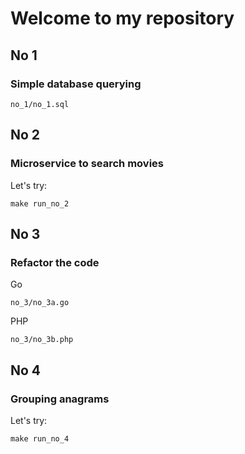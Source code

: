 # Welcome to my repository

## No 1

### Simple database querying
```
no_1/no_1.sql
```

## No 2

### Microservice to search movies 

Let's try:

```
make run_no_2
```

## No 3

### Refactor the code

Go

```
no_3/no_3a.go
```

PHP

```
no_3/no_3b.php
```

## No 4

### Grouping anagrams

Let's try:

```
make run_no_4
```